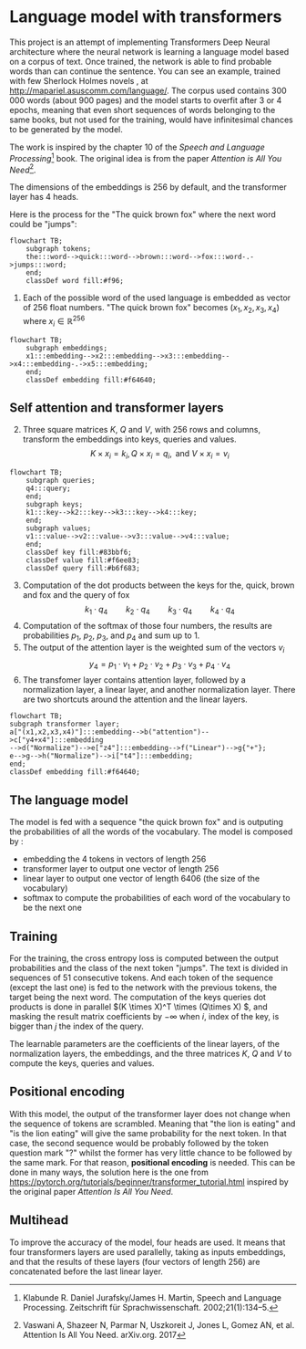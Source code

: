 # Language model with transformers

This project is an attempt of implementing Transformers Deep Neural architecture where the neural network is learning a language model based on a corpus of text. Once trained, the network is able to find probable words than can continue the sentence. You can see an example, trained with few Sherlock Holmes novels , at http://mapariel.asuscomm.com/language/. The corpus used contains 300 000 words (about 900 pages) and the model starts to overfit after 3 or 4 epochs, meaning that even short sequences of words belonging to the same books, but not used for the training, would have infinitesimal chances to be generated by the model.



The work is inspired by the chapter 10 of the *Speech and Language Processing*[^1] book. The original idea is from the paper *Attention is All You Need*[^2].

The dimensions of the embeddings is 256 by default, and the transformer layer has 4 heads.

Here is the process for the "The quick brown fox" where the next word could be "jumps":


```mermaid
flowchart TB;
    subgraph tokens;
    the:::word-->quick:::word-->brown:::word-->fox:::word-.->jumps:::word;
    end;    
    classDef word fill:#f96;
```

1. Each of the possible word of the used language is embedded as vector of 256 float numbers. "The quick brown fox" becomes $(x_1, x_2, x_3, x_4)$ where $x_i \in \mathbb{R}^{256}$

```mermaid
flowchart TB;
    subgraph embeddings;
    x1:::embedding-->x2:::embedding-->x3:::embedding-->x4:::embedding-.->x5:::embedding;
    end;
    classDef embedding fill:#f64640;
```

## Self attention and transformer layers

2. Three square matrices $K$, $Q$ and $V$, with 256 rows and columns,  transform the embeddings into keys, queries and values.
$$K \times x_i = k_i ,  Q \times x_i = q_i ,  \text{ and } V \times x_i = v_i$$ 

```mermaid
flowchart TB;
    subgraph queries;
    q4:::query;
    end;
    subgraph keys;
    k1:::key-->k2:::key-->k3:::key-->k4:::key;
    end;
    subgraph values;
    v1:::value-->v2:::value-->v3:::value-->v4:::value;
    end;
    classDef key fill:#83bbf6; 
    classDef value fill:#f6ee83;    
    classDef query fill:#b6f683;
```

3. Computation of the dot products between the keys for the, quick, brown and fox and the query of fox  
$$k_1\cdot q_4  \qquad k_2 \cdot q_4 \qquad k_3 \cdot q_4  \qquad k_4 \cdot q_4$$
4. Computation of the softmax of those four numbers, the results are probabilities $p_1$, $p_2$, $p_3$, and $p_4$ and sum up to 1.
5. The output of the attention layer is the weighted sum of the vectors $v_i$
$$y_4=p_1 \cdot v_1 + p_2 \cdot v_2 + p_3 \cdot v_3 + p_4 \cdot v_4$$
6. The transfomer layer contains attention layer, followed by a normalization layer, a linear layer, and another normalization layer. There are two shortcuts around the attention and the linear layers.
```mermaid
flowchart TB;
subgraph transformer layer;
a["(x1,x2,x3,x4)"]:::embedding-->b("attention")-->c["y4+x4"]:::embedding
-->d("Normalize")-->e["z4"]:::embedding-->f("Linear")-->g{"+"};
e-->g-->h("Normalize")-->i["t4"]:::embedding;
end;
classDef embedding fill:#f64640;
```

## The language model
The model is fed with a sequence "the quick brown fox" and is outputing the probabilities of all the words of the vocabulary.
The model is composed by :
- embedding the 4 tokens in vectors of length 256
- transformer layer to output one vector of length 256
- linear layer to output one vector of length 6406 (the size of the vocabulary)
- softmax to compute the probabilities of each word of the vocabulary to be the next one 

## Training

For the training, the cross entropy loss is computed between the output probabilities and the class of the next token "jumps". The text is divided in sequences of 51 consecutive tokens. And each token of the sequence (except the last one) is fed to the network with the previous tokens, the target being the next word.  The computation of the keys queries dot products is done in parallel $(K \times X)^T \times (Q\times X) $, and masking the result matrix coefficients by $-\infty$ when $i$, index of the key, is bigger than $j$ the index of the query.

The learnable parameters are the coefficients of the linear layers, of the normalization layers, the embeddings, and the three matrices $K$, $Q$ and $V$ to compute the keys, queries and values.

## Positional encoding

With this model, the output of the transformer layer does not change when the sequence of tokens are scrambled. Meaning that "the lion is eating" and "is the lion eating" will give the same probability for the next token. In that case, the second sequence would be probably followed by the token question mark "?" whilst the former has very little chance to be followed by the same mark. For that reason, **positional encoding** is needed. This can be done in many ways, the solution here is the one from https://pytorch.org/tutorials/beginner/transformer_tutorial.html inspired by the original paper *Attention Is All You Need*.

## Multihead

To improve the accuracy of the model, four heads are used. It means that four transformers layers are used parallelly, taking as inputs embeddings, and that the results of these layers (four vectors of length 256) are concatenated before the last linear layer. 


[^1]: Klabunde R. Daniel Jurafsky/James H. Martin, Speech and Language Processing. Zeitschrift für Sprachwissenschaft. 2002;21(1):134–5.  
[^2]: Vaswani A, Shazeer N, Parmar N, Uszkoreit J, Jones L, Gomez AN, et al. Attention Is All You Need. arXiv.org. 2017 



